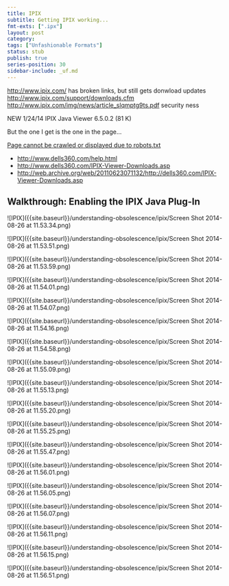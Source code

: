 ```yaml
---
title: IPIX
subtitle: Getting IPIX working...
fmt-exts: [".ipx"]
layout: post
category:
tags: ["Unfashionable Formats"]
status: stub
publish: true
series-position: 30
sidebar-include: _uf.md
---
```



http://www.ipix.com/ has broken links, but still gets donwload updates http://www.ipix.com/support/downloads.cfm http://www.ipix.com/img/news/article_slqmptg9ts.pdf security ness

NEW 1/24/14 IPIX Java Viewer 6.5.0.2 (81 K)

But the one I get is the one in the page...

[Page cannot be crawled or displayed due to robots.txt](http://web.archive.org/web/20020811010518/http://www.ipix.com/download.shtml)

* http://www.dells360.com/help.html
* http://www.dells360.com/IPIX-Viewer-Downloads.asp
* http://web.archive.org/web/20110623071132/http://dells360.com/IPIX-Viewer-Downloads.asp

## Walkthrough: Enabling the IPIX Java Plug-In ###

![IPIX]({{site.baseurl}}/understanding-obsolescence/ipix/Screen Shot 2014-08-26 at 11.53.34.png)

![IPIX]({{site.baseurl}}/understanding-obsolescence/ipix/Screen Shot 2014-08-26 at 11.53.51.png)

![IPIX]({{site.baseurl}}/understanding-obsolescence/ipix/Screen Shot 2014-08-26 at 11.53.59.png)

![IPIX]({{site.baseurl}}/understanding-obsolescence/ipix/Screen Shot 2014-08-26 at 11.54.01.png)

![IPIX]({{site.baseurl}}/understanding-obsolescence/ipix/Screen Shot 2014-08-26 at 11.54.07.png)

![IPIX]({{site.baseurl}}/understanding-obsolescence/ipix/Screen Shot 2014-08-26 at 11.54.16.png)

![IPIX]({{site.baseurl}}/understanding-obsolescence/ipix/Screen Shot 2014-08-26 at 11.54.58.png)

![IPIX]({{site.baseurl}}/understanding-obsolescence/ipix/Screen Shot 2014-08-26 at 11.55.09.png)

![IPIX]({{site.baseurl}}/understanding-obsolescence/ipix/Screen Shot 2014-08-26 at 11.55.13.png)

![IPIX]({{site.baseurl}}/understanding-obsolescence/ipix/Screen Shot 2014-08-26 at 11.55.20.png)

![IPIX]({{site.baseurl}}/understanding-obsolescence/ipix/Screen Shot 2014-08-26 at 11.55.25.png)

![IPIX]({{site.baseurl}}/understanding-obsolescence/ipix/Screen Shot 2014-08-26 at 11.55.47.png)

![IPIX]({{site.baseurl}}/understanding-obsolescence/ipix/Screen Shot 2014-08-26 at 11.56.01.png)

![IPIX]({{site.baseurl}}/understanding-obsolescence/ipix/Screen Shot 2014-08-26 at 11.56.05.png)

![IPIX]({{site.baseurl}}/understanding-obsolescence/ipix/Screen Shot 2014-08-26 at 11.56.07.png)

![IPIX]({{site.baseurl}}/understanding-obsolescence/ipix/Screen Shot 2014-08-26 at 11.56.11.png)

![IPIX]({{site.baseurl}}/understanding-obsolescence/ipix/Screen Shot 2014-08-26 at 11.56.15.png)

![IPIX]({{site.baseurl}}/understanding-obsolescence/ipix/Screen Shot 2014-08-26 at 11.56.51.png)

